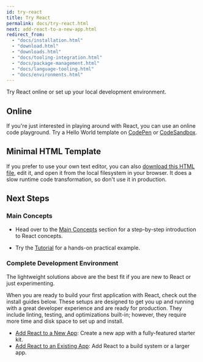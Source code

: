 ```yaml
---
id: try-react
title: Try React
permalink: docs/try-react.html
next: add-react-to-a-new-app.html
redirect_from:
  - "docs/installation.html"
  - "download.html"
  - "downloads.html"
  - "docs/tooling-integration.html"
  - "docs/package-management.html"
  - "docs/language-tooling.html"
  - "docs/environments.html"
---
```


Try React online or set up your local development environment.

## Online

If you're just interested in playing around with React, you can use an online code playground. Try a Hello World template on [CodePen](codepen://hello-world) or [CodeSandbox](https://codesandbox.io/s/new).

## Minimal HTML Template

If you prefer to use your own text editor, you can also [download this HTML file](https://raw.githubusercontent.com/reactjs/reactjs.org/master/static/html/single-file-example.html), edit it, and open it from the local filesystem in your browser. It does a slow runtime code transformation, so don't use it in production.

## Next Steps

### Main Concepts

- Head over to the [Main Concepts](/docs/hello-world.html) section for a step-by-step introduction to React concepts.

- Try the [Tutorial](/tutorial/tutorial.html) for a hands-on practical example.

### Complete Development Environment

The lightweight solutions above are the best fit if you are new to React or just experimenting.

When you are ready to build your first application with React, check out the install guides below. These setups are designed to get you up and running with a great developer experience and are ready for production. They include linting, testing, and optimizations built-in; however, they require more time and disk space to set up and install.

- [Add React to a New App](/docs/add-react-to-a-new-app.html): Create a new app with a fully-featured starter kit.
- [Add React to an Existing App](/docs/add-react-to-an-existing-app.html): Add React to a build system or a larger app.
